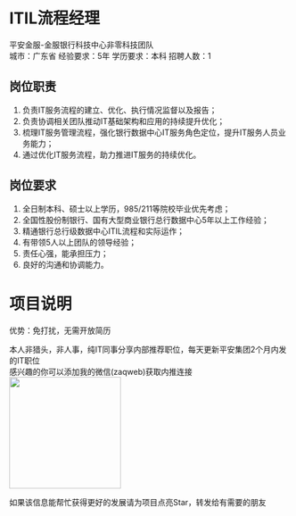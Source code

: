 # ITIL流程经理
平安金服-金服银行科技中心非零科技团队  
城市：广东省 经验要求：5年 学历要求：本科  招聘人数：1

## 岗位职责
1. 负责IT服务流程的建立、优化、执行情况监督以及报告；	
 2. 负责协调相关团队推动IT基础架构和应用的持续提升优化；
 3. 梳理IT服务管理流程，强化银行数据中心IT服务角色定位，提升IT服务人员业务能力；
 4. 通过优化IT服务流程，助力推进IT服务的持续优化。

## 岗位要求
1.	全日制本科、硕士以上学历，985/211等院校毕业优先考虑； 
 2.	全国性股份制银行、国有大型商业银行总行数据中心5年以上工作经验； 
 3.	精通银行总行级数据中心ITIL流程和实际运作； 
 4.	有带领5人以上团队的领导经验； 
 5.	责任心强，能承担压力； 
 6.	良好的沟通和协调能力。

# 项目说明

优势：免打扰，无需开放简历

本人非猎头，非人事，纯IT同事分享内部推荐职位，每天更新平安集团2个月内发的IT职位  
感兴趣的你可以添加我的微信(zaqweb)获取内推连接  
<img src="https://github.com/zaqweb/PA-IT-JOBS/blob/master/WechatICode.jpeg"  height="200" width="200">

如果该信息能帮忙获得更好的发展请为项目点亮Star，转发给有需要的朋友




